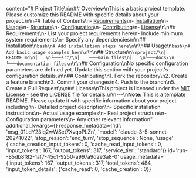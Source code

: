 content="# Project Title\n\n## Overview\nThis is a basic project template. Please customize this README with specific details about your project.\n\n## Table of Contents\n- [Requirements](#requirements)\n- [Installation](#installation)\n- [Usage](#usage)\n- [Structure](#structure)\n- [Configuration](#configuration)\n- [Contributing](#contributing)\n- [License](#license)\n\n## Requirements\n- List your project requirements here\n- Include minimum system requirements\n- Specify any dependencies\n\n## Installation\n```bash\n# Add installation steps here\n```\n\n## Usage\n```bash\n# Add basic usage examples here\n```\n\n## Structure\n```\nproject/\n│   README.md\n│   \n└───src/\n│   └───main files\n│   \n└───docs/\n    └───documentation files\n```\n\n## Configuration\nNo specific configuration parameters are defined yet. Update this section with your project's configuration details.\n\n## Contributing\n1. Fork the repository\n2. Create a feature branch\n3. Commit your changes\n4. Push to the branch\n5. Create a Pull Request\n\n## License\nThis project is licensed under the [MIT License](LICENSE) - see the LICENSE file for details.\n\n---\n**Note:** This is a template README. Please update it with specific information about your project including:\n- Detailed project description\n- Specific installation instructions\n- Actual usage examples\n- Real project structure\n- Configuration parameters\n- Any other relevant information" additional_kwargs={} response_metadata={'id': 'msg_01LdY23iq2wWSet7XvqoPLZn', 'model': 'claude-3-5-sonnet-20241022', 'stop_reason': 'end_turn', 'stop_sequence': None, 'usage': {'cache_creation_input_tokens': 0, 'cache_read_input_tokens': 0, 'input_tokens': 167, 'output_tokens': 317, 'service_tier': 'standard'}} id='run--85db8f82-1af7-45c1-9250-a997a9d2e3a8-0' usage_metadata={'input_tokens': 167, 'output_tokens': 317, 'total_tokens': 484, 'input_token_details': {'cache_read': 0, 'cache_creation': 0}}